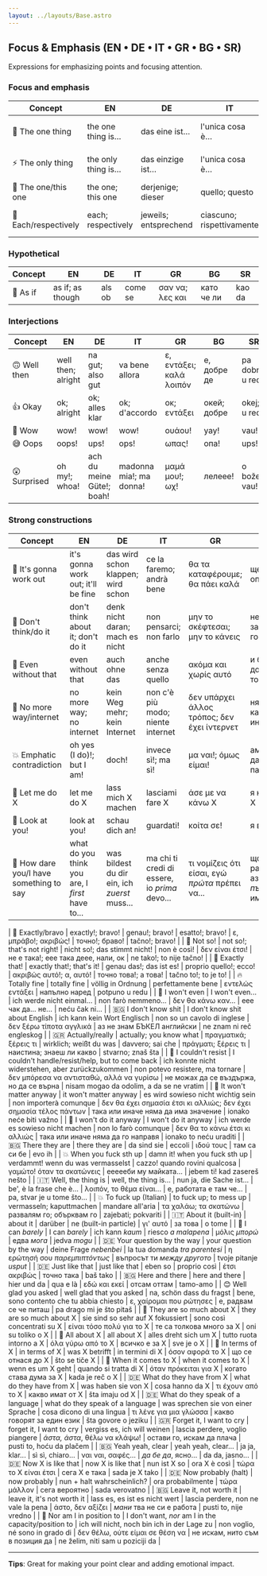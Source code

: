 ```yaml
---
layout: ../layouts/Base.astro
---
```

## Focus & Emphasis (EN • DE • IT • GR • BG • SR)

Expressions for emphasizing points and focusing attention.

### Focus and emphasis
| Concept | EN | DE | IT | GR | BG | SR |
|---|---|---|---|---|---|---|
| 🎯 The one thing | the one thing is… | das eine ist… | l'unica cosa è… | το ένα πράγμα είναι… | едното нещо е… | jedna stvar je... |
| ⚡ The only thing | the only thing is… | das einzige ist… | l'unica cosa è… | το μόνο πράγμα είναι… | единственото нещо е… | jedina stvar je... |
| 🎯 The one/this one | the one; this one | derjenige; dieser | quello; questo | εκείνος; αυτός | този; онзи | onaj; ovaj |
| 📍 Each/respectively | each; respectively | jeweils; entsprechend | ciascuno; rispettivamente | κάθε ένας; αντίστοιχα | всеки; съответно | svaki; odnosno |

### Hypothetical
| Concept | EN | DE | IT | GR | BG | SR |
|---|---|---|---|---|---|---|
| 🤔 As if | as if; as though | als ob | come se | σαν να; λες και | като че ли | kao da |

### Interjections
| Concept | EN | DE | IT | GR | BG | SR |
|---|---|---|---|---|---|---|
| 🙃 Well then | well then; alright | na gut; also gut | va bene allora | ε, εντάξει; καλά λοιπόν | е, добре де | pa dobro; u redu |
| 👍 Okay | ok; alright | ok; alles klar | ok; d'accordo | οκ; εντάξει | окей; добре | okej; u redu |
| 🤩 Wow | wow! | wow! | wow! | ουάου! | уау! | vau! |
| 😅 Oops | oops! | ups! | ops! | ωπας! | опа! | ups! |
| 😲 Surprised | oh my!; whoa! | ach du meine Güte!; boah! | madonna mia!; ma donna! | μαμά μου!; ωχ! | лелеее! | o bože!; vau! |

### Strong constructions
| Concept | EN | DE | IT | GR | BG | SR |
|---|---|---|---|---|---|---|
| 🎯 It's gonna work out | it's gonna work out; it'll be fine | das wird schon klappen; wird schon | ce la faremo; andrà bene | θα τα καταφέρουμε; θα πάει καλά | ще се оправя | uspeće; biće u redu |
| 🧠 Don't think/do it | don't think about it; don't do it | denk nicht daran; mach es nicht | non pensarci; non farlo | μην το σκέφτεσαι; μην το κάνεις | не мисли за това; не го прави | ne misli o tome; ne radi to |
| 🤷 Even without that | even without that | auch ohne das | anche senza quello | ακόμα και χωρίς αυτό | и без това; дори без това | čak i bez toga |
| 🚫 No more way/internet | no more way; no internet | kein Weg mehr; kein Internet | non c'è più modo; niente internet | δεν υπάρχει άλλος τρόπος; δεν έχει ίντερνετ | няма вече как; няма интернет | nema više načina; nema interneta |
| 💥 Emphatic contradiction | oh yes (I do)!; but I am! | doch! | invece sì!; ma sì! | μα ναι!; όμως είμαι! | ама пък да!; все пак съм! | ma da (ja radim)!; ali ja jesam! |
| 🎯 Let me do X | let me do X | lass mich X machen | lasciami fare X | άσε με να κάνω X | я направи X | pusti me da uradim X |
| 👀 Look at you! | look at you! | schau dich an! | guardati! | κοίτα σε! | я виж ти! | vidi se! |
| 😤 How dare you/I have something to say | what do you think you are, I *first* have to... | was bildest du dir ein, ich *zuerst* muss... | ma chi ti credi di essere, io *prima* devo... | τι νομίζεις ότι είσαι, εγώ *πρώτα* πρέπει να... | що си се разгордял, аз *те първа* имам да... | kako se usuđuješ, ja *prvo* moram da... |

| 🎯 Exactly/bravo | exactly!; bravo! | genau!; bravo! | esatto!; bravo! | ε, μπράβο!; ακριβώς! | точно!; браво! | tačno!; bravo! |
| 🚫 Not so! | not so!; that's not right! | nicht so!; das stimmt nicht! | non è così! | δεν είναι έτσι! | не е така!; еее така деее, нали, ок | ne tako!; to nije tačno! |
| 🎯 Exactly that! | exactly that!; that's it! | genau das!; das ist es! | proprio quello!; ecco! | ακριβώς αυτό!; α, αυτό! | точно това!; а това! | tačno to!; to je to! |
| 🔥 Totally fine | totally fine | völlig in Ordnung | perfettamente bene | εντελώς εντάξει | напълно наред | potpuno u redu |
| 🚫 I won't even | I won't even... | ich werde nicht einmal... | non farò nemmeno... | δεν θα κάνω καν... | еее чак да... не... | neću čak ni... |
| 🇧🇬 I don't know shit | I don't know shit about English | ich kann kein Wort Englisch | non so un cavolo di inglese | δεν ξέρω τίποτα αγγλικά | аз не знам БЪКЕЛ английски | ne znam ni reč engleskog |
| 🇬🇷 Actually/really | actually; you know what | πραγματικά; ξέρεις τι | wirklich; weißt du was | davvero; sai che | πράγματι; ξέρεις τι | наистина; знаеш ли какво | stvarno; znaš šta |
| 🔄 I couldn't resist | I couldn't handle/resist/help, but to come back | ich konnte nicht widerstehen, aber zurückzukommen | non potevo resistere, ma tornare | δεν μπόρεσα να αντισταθώ, αλλά να γυρίσω | не можах да се въздържа, но да се върна | nisam mogao da odolim, a da se ne vratim |
| 🔄 It won't matter anyway | it won't matter anyway | es wird sowieso nicht wichtig sein | non importerà comunque | δεν θα έχει σημασία έτσι κι αλλιώς; δεν έχει σημασία τέλος πάντων | така или иначе няма да има значение | ionako neće biti važno |
| 🚫 I won't do it anyway | I won't do it anyway | ich werde es sowieso nicht machen | non lo farò comunque | δεν θα το κάνω έτσι κι αλλιώς | така или иначе няма да го направя | ionako to neću uraditi |
| 🇧🇬 There they are | there they are | da sind sie | eccoli | ιδού τους | там са си бе | evo ih |
| 💥 When you fuck sth up | damn it! when you fuck sth up | verdammt! wenn du was vermasselst | cazzo! quando rovini qualcosa | γαμώτο! όταν τα σκατώνεις | еееееби му майката... | jebem ti! kad zasereš nešto |
| 🇮🇹 Well, the thing is | well, the thing is... | nun ja, die Sache ist... | be', è la frase che è... | λοιπόν, το θέμα είναι... | е, работата е там че... | pa, stvar je u tome što... |
| 💥 To fuck up (Italian) | to fuck up; to mess up | vermasseln; kaputtmachen | mandare all'aria | τα χαλάω; τα σκατώνω | развалям го; обърквам го | zajebati; pokvariti |
| 🇮🇹 About it (built-in) | about it | darüber | ne (built-in particle) | γι' αυτό | за това | o tome |
| 😤 I can *barely* | I can *barely* | ich kann *kaum* | riesco *a malapena* | μόλις *μπορώ* | едва *мога* | jedva *mogu* |
| 🇩🇪 Your question by the way | your question by the way | deine Frage *nebenbei* | la tua domanda *tra parentesi* | η ερώτησή σου *παρεμπιπτόντως* | въпросът ти *между другото* | tvoje pitanje *usput* |
| 🇩🇪 Just like that | just like that | eben so | proprio così | έτσι ακριβώς | точно така | baš tako |
| 🇧🇬 Here and there | here and there | hier und da | qua e là | εδώ και εκεί | отсам оттам | tamo-amo |
| 😊 Well glad you asked | well glad that you asked | na, schön dass du fragst | bene, sono contento che tu abbia chiesto | ε, χαίρομαι που ρώτησες | е, радвам се че питаш | pa drago mi je što pitaš |
| 🎯 They are so much about X | they are so much about X | sie sind so sehr auf X fokussiert | sono così concentrati su X | είναι τόσο πολύ για το X | те са толкова много за X | oni su toliko o X |
| 🎯 All about X | all about X | alles dreht sich um X | tutto ruota intorno a X | όλα γύρω από το X | всичко е за X | sve je o X |
| 🎯 In terms of X | in terms of X | was X betrifft | in termini di X | όσον αφορά το X | що се отнася до X | što se tiče X |
| 🤔 When it comes to X | when it comes to X | wenn es um X geht | quando si tratta di X | όταν πρόκειται για X | когато става дума за X | kada je reč o X |
| 🇩🇪 What do they have from X | what do they have from X | was haben sie von X | cosa hanno da X | τι έχουν από το X | какво имат от X | šta imaju od X |
| 🇩🇪 What do they speak of a language | what do they speak of a language | was sprechen sie von einer Sprache | cosa dicono di una lingua | τι λένε για μια γλώσσα | какво говорят за един език | šta govore o jeziku |
| 🇬🇷 Forget it, I want to cry | forget it, I want to cry | vergiss es, ich will weinen | lascia perdere, voglio piangere | *άστα, άστα*, θέλω να κλάψω! | остави го, искам да плача | pusti to, hoću da plačem |
| 🇧🇬 Yeah yeah, clear | yeah yeah, clear... | ja ja, klar... | sì sì, chiaro... | ναι ναι, σαφές... | *да бе да*, ясно... | da da, jasno... |
| 🇩🇪 Now X is like that | now X is like that | nun ist X so | ora X è così | τώρα το X είναι έτσι | сега X е така | sada je X tako |
| 🇩🇪 Now probably (halt) | now probably | nun + halt wahrscheinlich? | ora probabilmente | τώρα μάλλον | сега вероятно | sada verovatno |
| 🇧🇬 Leave it, not worth it | leave it, it's not worth it | lass es, es ist es nicht wert | lascia perdere, non ne vale la pena | άστο, δεν αξίζει | *мани* тва не си е работа | pusti to, nije vredno |
| 🚫 Nor am I in position to | I don't want, *nor* am I in the capacity/position to | ich will nicht, noch bin ich in der Lage zu | non voglio, né sono in grado di | δεν θέλω, ούτε είμαι σε θέση να | не искам, нито съм в позиция да | ne želim, niti sam u poziciji da |

---
**Tips**: Great for making your point clear and adding emotional impact.
